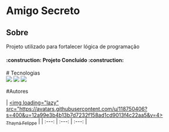 <h1>Amigo Secreto</h1>
<h2>Sobre</h2>
<p>Projeto utilizado para fortalecer lógica de programação</p>
<h4> 
    :construction:  Projeto Concluído  :construction:
</h4>
# Tecnologias
<div>
    <img src="https://shields.io/badge/HTML-239120?style-for-the-badge&logo-html5&logoColor-white">
    <img src="https://shields.io/badge/CSS-239120?style-for-the-badge&logo-html5&logoColor-white">
    <img src="https://shields.io/badge/JavaScript-239120?style-for-the-badge&logo-html5&logoColor-white">
    
</div>

#Autores 

| [<img loading="lazy" src="https://avatars.githubusercontent.com/u/118750406?s=400&u=12a99e3b4b13b7d7232f158ad1cd9013f4c22aa5&v=4><br><sub>Thayná Felippe</sub>](https://github.com/thaynafpe) |
| :---: | :---: | :---: |
